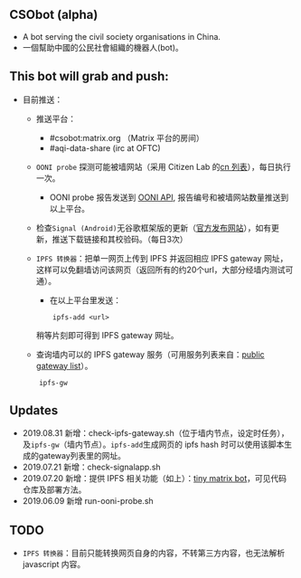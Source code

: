 ## CSObot (alpha)

- A bot serving the civil society organisations in China.
- 一個幫助中國的公民社會組織的機器人(bot)。

## This bot will grab and push:  
- 目前推送：
	- 推送平台：
		- #csobot:matrix.org （Matrix 平台的房间）
		- #aqi-data-share (irc at OFTC) 

	- `OONI probe` 探测可能被墙网站（采用 Citizen Lab 的[cn 列表](https://github.com/citizenlab/test-lists/blob/master/lists/cn.csv)），每日执行一次。 
		- OONI probe 报告发送到 [OONI API](https://api.ooni.io), 报告编号和被墙网站数量推送到以上平台。  
	- 检查`Signal (Android)`无谷歌框架版的更新（[官方发布网站](https://signal.org/android/apk/)），如有更新，推送下载链接和其校验码。（每日3次）
	- `IPFS 转换器`：把单一网页上传到 IPFS 并返回相应 IPFS gateway 网址，这样可以免翻墙访问该网页（返回所有的约20个url，大部分经墙内测试可通）。  
		- 在以上平台里发送： 
		```
			ipfs-add <url>
		``` 
		稍等片刻即可得到 IPFS gateway 网址。
	- 查询墙内可以的 IPFS gateway 服务（可用服务列表来自：[public gateway list](https://github.com/ipfs/public-gateway-checker/blob/master/gateways.json)）。
	```
		ipfs-gw
	```

## Updates
- 2019.08.31	新增：check-ipfs-gateway.sh（位于墙内节点，设定时任务），及`ipfs-gw`（墙内节点）。`ipfs-add`生成网页的 ipfs hash 时可以使用该脚本生成的gateway列表里的网址。
- 2019.07.21	新增：check-signalapp.sh
- 2019.07.20	新增：提供 IPFS 相关功能（如上）：[tiny matrix bot](https://github.com/mdrights/tiny-matrix-bot)，可见代码仓库及部署方法。
- 2019.06.09	新增 run-ooni-probe.sh

## TODO
- `IPFS 转换器`：目前只能转换网页自身的内容，不转第三方内容，也无法解析 javascript 内容。
